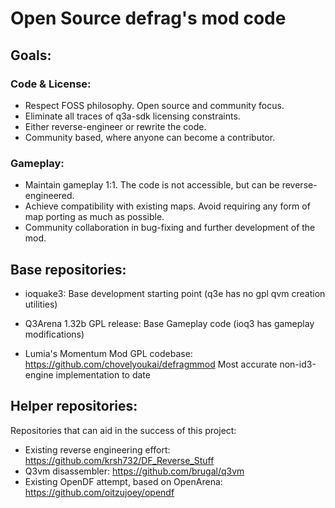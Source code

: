 # Open Source defrag's mod code

## Goals:
### Code & License:
- Respect FOSS philosophy. Open source and community focus.
- Eliminate all traces of q3a-sdk licensing constraints.
- Either reverse-engineer or rewrite the code.
- Community based, where anyone can become a contributor.

### Gameplay:
- Maintain gameplay 1:1. The code is not accessible, but can be reverse-engineered.
- Achieve compatibility with existing maps. Avoid requiring any form of map porting as much as possible.
- Community collaboration in bug-fixing and further development of the mod.

## Base repositories:
- ioquake3: 
Base development starting point (q3e has no gpl qvm creation utilities)

- Q3Arena 1.32b GPL release: 
Base Gameplay code (ioq3 has gameplay modifications)

- Lumia's Momentum Mod GPL codebase: https://github.com/chovelyoukai/defragmmod 
Most accurate non-id3-engine implementation to date

## Helper repositories:
Repositories that can aid in the success of this project:
- Existing reverse engineering effort: https://github.com/krsh732/DF_Reverse_Stuff
- Q3vm disassembler: https://github.com/brugal/q3vm 
- Existing OpenDF attempt, based on OpenArena: https://github.com/oitzujoey/opendf
